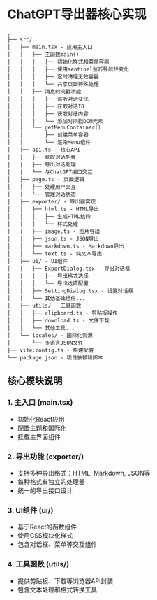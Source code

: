 # ChatGPT导出器核心实现

```text
.
├── src/
│   ├── main.tsx - 应用主入口
│   │   ├── 主函数main()
│   │   │   ├── 初始化样式和菜单容器
│   │   │   ├── 使用sentinel监听导航栏变化
│   │   │   ├── 定时清理无效容器
│   │   │   └── 共享页面特殊处理
│   │   ├── 消息时间戳功能
│   │   │   ├── 监听对话变化
│   │   │   ├── 获取对话ID
│   │   │   ├── 获取对话内容
│   │   │   └── 添加时间戳DOM元素
│   │   └── getMenuContainer()
│   │       ├── 创建菜单容器
│   │       └── 渲染Menu组件
│   ├── api.ts - 核心API
│   │   ├── 获取对话列表
│   │   ├── 导出对话处理
│   │   └── 与ChatGPT接口交互
│   ├── page.ts - 页面逻辑
│   │   ├── 处理用户交互
│   │   └── 管理对话状态
│   ├── exporter/ - 导出器实现
│   │   ├── html.ts - HTML导出
│   │   │   ├── 生成HTML结构
│   │   │   └── 样式处理
│   │   ├── image.ts - 图片导出
│   │   ├── json.ts - JSON导出
│   │   ├── markdown.ts - Markdown导出
│   │   └── text.ts - 纯文本导出
│   ├── ui/ - UI组件
│   │   ├── ExportDialog.tsx - 导出对话框
│   │   │   ├── 导出格式选择
│   │   │   └── 导出选项配置
│   │   ├── SettingDialog.tsx - 设置对话框
│   │   └── 其他基础组件...
│   ├── utils/ - 工具函数
│   │   ├── clipboard.ts - 剪贴板操作
│   │   ├── download.ts - 文件下载
│   │   └── 其他工具...
│   └── locales/ - 国际化资源
│       └── 多语言JSON文件
├── vite.config.ts - 构建配置
└── package.json - 项目依赖和脚本
```

## 核心模块说明

### 1. 主入口 (main.tsx)
- 初始化React应用
- 配置主题和国际化
- 挂载主界面组件

### 2. 导出功能 (exporter/)
- 支持多种导出格式：HTML, Markdown, JSON等
- 每种格式有独立的处理器
- 统一的导出接口设计

### 3. UI组件 (ui/)
- 基于React的函数组件
- 使用CSS模块化样式
- 包含对话框、菜单等交互组件

### 4. 工具函数 (utils/)
- 提供剪贴板、下载等浏览器API封装
- 包含文本处理和格式转换工具
